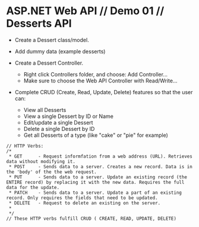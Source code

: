 ﻿# ASP.NET Web API // Demo 01 // Desserts API

- Create a Dessert class/model.
- Add dummy data (example desserts)
- Create a Dessert Controller.
	- Right click Controllers folder, and choose: Add Controller...
	- Make sure to choose the Web API Controller with Read/Write...

- Complete CRUD (Create, Read, Update, Delete) features so that the user can:
	- View all Desserts
	- View a single Dessert by ID or Name
	- Edit/update a single Dessert
	- Delete a single Dessert by ID
	- Get all Desserts of a type (like "cake" or "pie" for example)



```
// HTTP Verbs:
/*
 * GET      - Request informfation from a web address (URL). Retrieves data without modifying it.
 * POST     - Sends data to a server. Creates a new record. Data is in the 'body' of the the web request.
 * PUT      - Sends data to a server. Update an existing record (the ENTIRE record) by replacing it with the new data. Requires the full data for the update.
 * PATCH    - Sends data to a server. Update a part of an existing record. Only requires the fields that need to be updated.
 * DELETE   - Request to delete an existing on the server.
 * 
 */
// These HTTP verbs fulfill CRUD ( CREATE, READ, UPDATE, DELETE)
```
